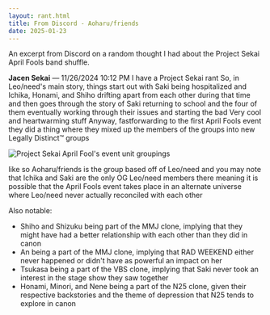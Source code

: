 ```yaml
---
layout: rant.html
title: From Discord - Aoharu/friends
date: 2025-01-23
---
```

An excerpt from Discord on a random thought I had about the Project Sekai April Fools band shuffle.
<!-- more -->

**Jacen Sekai** — 11/26/2024 10:12 PM
I have a Project Sekai rant
So, in Leo/need's main story, things start out with Saki being hospitalized and Ichika, Honami, and Shiho drifting apart from each other during that time
and then goes through the story of Saki returning to school and the four of them eventually working through their issues and starting the bad
Very cool and heartwarming stuff
Anyway, fastforwarding to the first April Fools event
they did a thing where they mixed up the members of the groups into new Legally Distinct™ groups

![Project Sekai April Fool's event unit groupings](https://i.snap.as/ROx8Fq2I.jpg)

like so
Aoharu/friends is the group based off of Leo/need
and you may note that Ichika and Saki are the only OG Leo/need members there
meaning it is possible that the April Fools event takes place in an alternate universe where Leo/need never actually reconciled with each other

Also notable:
- Shiho and Shizuku being part of the MMJ clone, implying that they might have had a better relationship with each other than they did in canon
- An being a part of the MMJ clone, implying that RAD WEEKEND either never happened or didn't have as powerful an impact on her
- Tsukasa being a part of the VBS clone, implying that Saki never took an interest in the stage show they saw together
- Honami, Minori, and Nene being a part of the N25 clone, given their respective backstories and the theme of depression that N25 tends to explore in canon